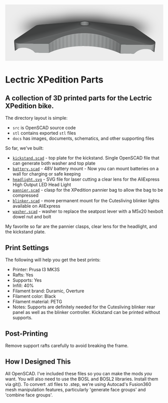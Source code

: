 ![](./docs/kickstand.png)
# Lectric XPedition Parts

## A collection of 3D printed parts for the Lectric XPedition bike.  

The directory layout is simple:
  * <code>src</code> is OpenSCAD source code
  * <code>stl</code> contains exported <code>stl</code> files
  * <code>docs</code> has images, documents, schematics, and other supporting files

  So far, we've built:

  * [<code>kickstand.scad</code>](https://github.com/fpgirard/xpedition/blob/main/stl/kickstand.stl) - top plate for the kickstand.  Single OpenSCAD file that can generate both washer and top plate
  * [<code>battery.scad</code>](https://github.com/fpgirard/xpedition/blob/main/stl/battery.stl) - 48V battery mount - Now you can mount batteries on a wall for charging or safe keeping
  * [<code>headlight.svg</code>](https://github.com/fpgirard/xpedition/blob/main/svg/headlight.svg) - SVG file for laser cutting a clear lens for the AliExpress High Output LED Head Light
  * [<code>pannier.scad</code>](https://github.com/fpgirard/xpedition/blob/main/stl/pannier.stl) - clasp for the XPedition pannier bag to allow the bag to be compressed
  * [<code>blinker.scad</code>](https://github.com/fpgirard/xpedition/blob/main/stl/blinker.stl) - more permanent mount for the Cutesliving blinker lights available on AliExpress
  * [<code>washer.scad</code>](https://github.com/fpgirard/xpedition/blob/main/stl/washer.stl) - washer to replace the seatpost lever with a M5x20 hexbolt dowel nut and bolt

My favorite so far are the pannier clasps, clear lens for the headlight, and the kickstand plate.  

## Print Settings

The following will help you get the best prints:

  * Printer: Prusa I3 MK3S
  * Rafts: Yes
  * Supports: Yes
  * Infill: 40%
  * Filament brand: Duramic, Overture
  * Filament color: Black
  * Filament material: PETG
  * Notes: Supports are definitely needed for the Cutesliving blinker rear panel as well as the blinker controller.  Kickstand can be printed without supports.

## Post-Printing
Remove support rafts carefully to avoid breaking the frame.

## How I Designed This
All OpenSCAD. I've included these files so you can make the mods _you_ want.  You will also need to use the BOSL and BOSL2 libraries.  Install them via git(). To convert .stl files to .step, we're using Autocad's Fusion360 mesh manipulation features, particularly 'generate face groups' and 'combine face groups'.


